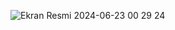 ![Ekran Resmi 2024-06-23 00 29 24](https://github.com/ErhanAlgl/Odev3/assets/39314007/d4dc67cc-b1ba-4982-9dae-a1f792aa4746)
